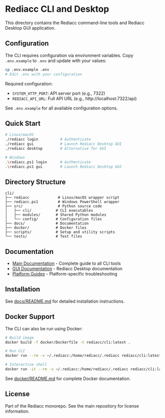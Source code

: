# Rediacc CLI and Desktop

This directory contains the Rediacc command-line tools and Rediacc Desktop GUI application.

## Configuration

The CLI requires configuration via environment variables. Copy `.env.example` to `.env` and update with your values:

```bash
cp .env.example .env
# Edit .env with your configuration
```

Required configuration:
- `SYSTEM_HTTP_PORT`: API server port (e.g., 7322)
- `REDIACC_API_URL`: Full API URL (e.g., http://localhost:7322/api)

See `.env.example` for all available configuration options.

## Quick Start

```bash
# Linux/macOS
./rediacc login          # Authenticate
./rediacc gui            # Launch Rediacc Desktop GUI
./rediacc desktop        # Alternative for GUI

# Windows
.\rediacc.ps1 login      # Authenticate
.\rediacc.ps1 gui        # Launch Rediacc Desktop GUI
```

## Directory Structure

```
cli/
├── rediacc             # Linux/macOS wrapper script
├── rediacc.ps1         # Windows PowerShell wrapper
├── src/                # Python source code
│   ├── cli/           # CLI executables
│   ├── modules/       # Shared Python modules
│   └── config/        # Configuration files
├── docs/              # Documentation
├── docker/            # Docker files
├── scripts/           # Setup and utility scripts
└── tests/             # Test files
```

## Documentation

- [Main Documentation](docs/README.md) - Complete guide to all CLI tools
- [GUI Documentation](docs/GUI_README.md) - Rediacc Desktop documentation
- [Platform Guides](docs/guides/) - Platform-specific troubleshooting

## Installation

See [docs/README.md](docs/README.md) for detailed installation instructions.

## Docker Support

The CLI can also be run using Docker:

```bash
# Build image
docker build -f docker/Dockerfile -t rediacc/cli:latest .

# Run CLI
docker run --rm -v ~/.rediacc:/home/rediacc/.rediacc rediacc/cli:latest

# Interactive shell
docker run -it --rm -v ~/.rediacc:/home/rediacc/.rediacc rediacc/cli:latest /bin/bash
```

See [docker/README.md](docker/README.md) for complete Docker documentation.

## License

Part of the Rediacc monorepo. See the main repository for license information.